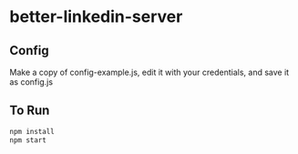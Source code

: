 # better-linkedin-server

## Config

Make a copy of config-example.js, edit it with your credentials, and save it as config.js

## To Run

```bash
npm install
npm start
```
